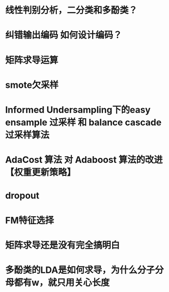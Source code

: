 # 线性判别分析，二分类和多酚类？
# 纠错输出编码  如何设计编码？
# 矩阵求导运算
# smote欠采样
# Informed Undersampling下的easy ensample 过采样 和 balance cascade 过采样算法 
# AdaCost 算法 对 Adaboost 算法的改进【权重更新策略】
# dropout
# FM特征选择
# 矩阵求导还是没有完全搞明白
# 多酚类的LDA是如何求导，为什么分子分母都有w，就只用关心长度